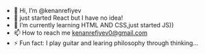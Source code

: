 - 👋 Hi, I’m @kenanrefiyev
- 👀 just started React but I have no idea!
- 🌱 I’m currently learning HTML AND CSS,just started JS))
- 📫 How to reach me kenanrefiyev0@gmail.com
- ⚡ Fun fact: I play guitar and learing philosophy through thinking...

<!---
kenanrefiyev/kenanrefiyev is a ✨ special ✨ repository because its `README.md` (this file) appears on your GitHub profile.
You can click the Preview link to take a look at your changes.
--->
